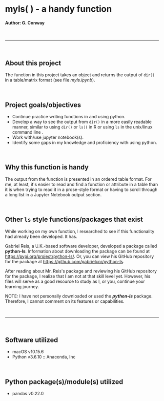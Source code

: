 # myls( ) - a handy function
#### Author: G. Conway

<br>

***

<br>

## About this project

The function in this project takes an object and returns the output of `dir()` in a table/matrix format (see file *myls.ipynb*).

<br>

## Project goals/objectives
  
   - Continue practice writing functions in and using python.  
   - Develop a way to see the output from `dir()` in a more easily readable manner, similar to using `dir()` or `ls()` in R or using `ls` in the unix/linux command line .  
   - Work with/use jupyter notebook(s).  
   - Identify some gaps in my knowledge and proficiency with using python.  

<br> 

## Why this function is handy

The output from the function is presented in an ordered table format. For me, at least, it's easier to read and find a function or attribute in a table than it is when trying to read it in a prose-style format or having to scroll through a long list in a Jupyter Notebook output section.

<br>

## Other `ls` style functions/packages that exist

While working on my own function, I researched to see if this functionality had already been developed.  It has. 

Gabriel Reis, a U.K.-based software developer, developed a package called **python-ls**. Information about downloading the package can be found at https://pypi.org/project/python-ls/. Or, you can view his GitHub repository for the package at https://github.com/gabrielcnr/python-ls.

After reading about Mr. Reis's package and reviewing his GitHub repository for the package, I realize that I am not at that skill level yet. However, his files will serve as a good resource to study as I, or you, continue your learning journey.

NOTE: I have not personally downloaded or used the ***python-ls*** package. Therefore, I cannot comment on its features or capabilities.

<br>

***

<br>

## Software utilized

- macOS v10.15.6
- Python v3.6.10 :: Anaconda, Inc

<br>

## Python package(s)/module(s) utilized

- pandas v0.22.0